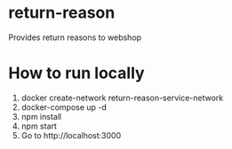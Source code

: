 # return-reason
Provides return reasons to webshop

# How to run locally
1. docker create-network return-reason-service-network
2. docker-compose up -d
3. npm install
4. npm start
5. Go to http://localhost:3000
